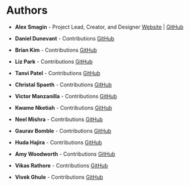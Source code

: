 # Authors

- **Alex Smagin** - Project Lead, Creator, and Designer
  [Website](https://alexsmagin.dev) | [GitHub](https://github.com/Alexandrbig1)

- **Daniel Dunevant** - Contributions
  [GitHub](https://github.com/DanielDunevant)

- **Brian Kim** - Contributions
  [GitHub](https://github.com/bibimbop123)

- **Liz Park** - Contributions
  [GitHub](https://github.com/SEParkDEV)

- **Tanvi Patel** - Contributions
  [GitHub](https://github.com/tanvi4248)

- **Christal Spaeth** - Contributions
  [GitHub](https://github.com/christalchronicles)

- **Victor Manzanilla** - Contributions
  [GitHub](https://github.com/VictorManzanilla)

- **Kwame Nketiah** - Contributions
  [GitHub](https://github.com/bawsepap)

- **Neel Mishra** - Contributions
  [GitHub](https://github.com/Neel-07)

- **Gaurav Bomble** - Contributions
  [GitHub](https://github.com/Gauravtb2253)

- **Huda Hajira** - Contributions
  [GitHub](https://github.com/huda-code)

- **Amy Woodworth** - Contributions
  [GitHub](https://github.com/a-woodworth)

- **Vikas Rathore** - Contributions
  [GitHub](https://github.com/Vikassinghrathor)

- **Vivek Ghule** - Contributions
  [GitHub](https://github.com/vivek1842)

<!-- - **Shubham Sharma** - Contributions
  [GitHub](https://github.com/shubhamsharma9199) -->

<!-- - **Purva Sawant** - Contributions
  [GitHub](https://github.com/19purva) -->

<!-- - **Pranjay Singh** - Contributions
  [GitHub](https://github.com/blunterdecosta123) -->

